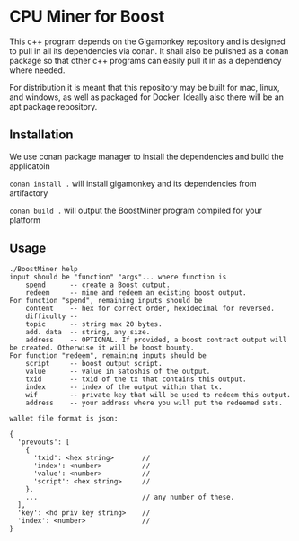 # CPU Miner for Boost

This c++ program depends on the Gigamonkey repository and is designed to pull in all its dependencies via conan. It shall also be pulished as a conan package so that other c++ programs can easily pull it in as a dependency where needed.

For distribution it is meant that this repository may be built for mac, linux, and windows, as well as packaged for Docker. Ideally also there will be an apt package repository.

## Installation

We use conan package manager to install the dependencies and build the applicatoin

`conan install .` will install gigamonkey and its dependencies from artifactory

`conan build .` will output the BoostMiner program compiled for your platform

## Usage

```
./BoostMiner help
input should be "function" "args"... where function is 
	spend      -- create a Boost output.
	redeem     -- mine and redeem an existing boost output.
For function "spend", remaining inputs should be 
	content    -- hex for correct order, hexidecimal for reversed.
	difficulty -- 
	topic      -- string max 20 bytes.
	add. data  -- string, any size.
	address    -- OPTIONAL. If provided, a boost contract output will be created. Otherwise it will be boost bounty.
For function "redeem", remaining inputs should be 
	script     -- boost output script.
	value      -- value in satoshis of the output.
	txid       -- txid of the tx that contains this output.
	index      -- index of the output within that tx.
	wif        -- private key that will be used to redeem this output.
	address    -- your address where you will put the redeemed sats.
	
wallet file format is json: 

{
  'prevouts': [
    {
      'txid': <hex string>       // 
      'index': <number>          // 
      'value': <number>          //
      'script': <hex string>     //
    }, 
    ...                          // any number of these.
  ], 
  'key': <hd priv key string>    //
  'index': <number>              //
}
```



